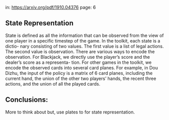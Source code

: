 in: https://arxiv.org/pdf/1910.04376
page: 6

## State Representation
State is defined as all the information
that can be observed from the view of one player in a specific
timestep of the game. In the toolkit, each state is a dictio-
nary consisting of two values. The first value is a list of legal
actions. The second value is observation. There are various
ways to encode the observation. For Blackjack, we directly
use the player’s score and the dealer’s score as a representa-
tion. For other games in the toolkit, we encode the observed
cards into several card planes. For example, in Dou Dizhu,
the input of the policy is a matrix of 6 card planes, including
the current hand, the union of the other two players’ hands,
the recent three actions, and the union of all the played cards.

## Conclusions:
More to think about but, use plates to for state representation.

